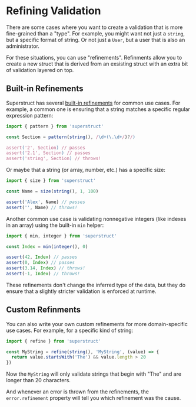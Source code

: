 # Refining Validation

There are some cases where you want to create a validation that is more fine-grained than a "type". For example, you might want not just a `string`, but a specific format of string. Or not just a `User`, but a user that is also an administrator.

For these situations, you can use "refinements". Refinments allow you to create a new struct that is derived from an exsisting struct with an extra bit of validation layered on top.

## Built-in Refinements

Superstruct has several [built-in refinements](../reference/refinements.md) for common use cases. For example, a common one is ensuring that a string matches a specific regular expression pattern:

```ts
import { pattern } from 'superstruct'

const Section = pattern(string(), /\d+(\.\d+/)?/)

assert('2', Section) // passes
assert('2.1', Section) // passes
assert('string', Section) // throws!
```

Or maybe that a string (or array, number, etc.) has a specific size:

```ts
import { size } from 'superstruct'

const Name = size(string(), 1, 100)

assert('Alex', Name) // passes
assert('', Name) // throws!
```

Another common use case is validating nonnegative integers (like indexes in an array) using the built-in `min` helper:

```ts
import { min, integer } from 'superstruct'

const Index = min(integer(), 0)

assert(42, Index) // passes
assert(0, Index) // passes
assert(3.14, Index) // throws!
assert(-1, Index) // throws!
```

These refinements don't change the inferred type of the data, but they do ensure that a slightly stricter validation is enforced at runtime.

## Custom Refinments

You can also write your own custom refinements for more domain-specific use cases. For example, for a specific kind of string:

```ts
import { refine } from 'superstruct'

const MyString = refine(string(), 'MyString', (value) => {
  return value.startsWith('The') && value.length > 20
})
```

Now the `MyString` will only validate strings that begin with "The" and are longer than 20 characters.

And whenever an error is thrown from the refinements, the `error.refinement` property will tell you which refinement was the cause.
